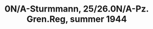 ---
title: "0N/A-Sturmmann, 25/26.0N/A-Pz. Gren.Reg, summer 1944"
price: "TBA" 
desc: "Maketa"
img_path: "/assets/img/RDM35002.jpg"
brand: "N/A"
available: false
special_offer: false
new: false
soon: false
cat: "0010000"
subcat: "0013100"
subsubcat: "0N/A"
sifra: "RDM35002"
---